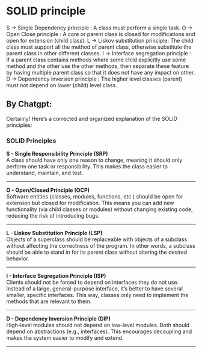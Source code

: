 # SOLID principle

S -> Single Dependency principle : A class must perform a single task.
O -> Open Close principle : A core or parent class is closed for modifications and open for extension (child class).
L -> Liskov substitution principle: The child class must support all the method of parent class, otherwise substitute the parent class in other different classes.
I -> Interface segregation principle : If a parent class contains methods where some child explicitly use some method and the other use the other methods, then separate these feature by having multiple parent class so that it does not have any impact on other.
D -> Dependency inversion principle : The higher level classes (parent) must not depend on lower (child) level  class.

## **By Chatgpt:**
Certainly! Here’s a corrected and organized explanation of the SOLID principles:

### SOLID Principles

**S - Single Responsibility Principle (SRP)**  
A class should have only one reason to change, meaning it should only perform one task or responsibility. This makes the class easier to understand, maintain, and test.

---

**O - Open/Closed Principle (OCP)**  
Software entities (classes, modules, functions, etc.) should be open for extension but closed for modification. This means you can add new functionality (via child classes or modules) without changing existing code, reducing the risk of introducing bugs.

---

**L - Liskov Substitution Principle (LSP)**  
Objects of a superclass should be replaceable with objects of a subclass without affecting the correctness of the program. In other words, a subclass should be able to stand in for its parent class without altering the desired behavior.

---

**I - Interface Segregation Principle (ISP)**  
Clients should not be forced to depend on interfaces they do not use. Instead of a large, general-purpose interface, it’s better to have several smaller, specific interfaces. This way, classes only need to implement the methods that are relevant to them.

---

**D - Dependency Inversion Principle (DIP)**  
High-level modules should not depend on low-level modules. Both should depend on abstractions (e.g., interfaces). This encourages decoupling and makes the system easier to modify and extend.

---